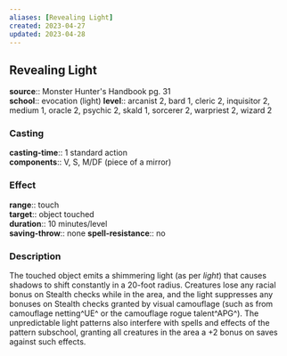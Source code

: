 ```yaml
---
aliases: [Revealing Light]
created: 2023-04-27
updated: 2023-04-28
---
```


## Revealing Light

**source**:: Monster Hunter's Handbook pg. 31  
**school**:: evocation (light)
**level**:: arcanist 2, bard 1, cleric 2, inquisitor 2, medium 1, oracle 2, psychic 2, skald 1, sorcerer 2, warpriest 2, wizard 2

### Casting

**casting-time**:: 1 standard action  
**components**:: V, S, M/DF (piece of a mirror)

### Effect

**range**:: touch  
**target**:: object touched  
**duration**:: 10 minutes/level  
**saving-throw**:: none
**spell-resistance**:: no

### Description

The touched object emits a shimmering light (as per *light*) that causes shadows to shift constantly in a 20-foot radius. Creatures lose any racial bonus on Stealth checks while in the area, and the light suppresses any bonuses on Stealth checks granted by visual camouflage (such as from camouflage netting^UE^ or the camouflage rogue talent^APG^). The unpredictable light patterns also interfere with spells and effects of the pattern subschool, granting all creatures in the area a +2 bonus on saves against such effects.

